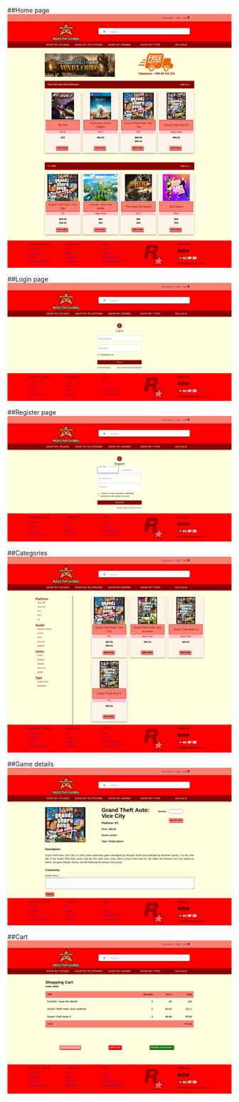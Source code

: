 ##Home page 
![Alt text](docs/images/home.png?raw=true "Home page")
 
##Login page
![Alt text](docs/images/login.png?raw=true "Login page")
 
##Register page 
![Alt text](docs/images/register.png?raw=true "Register page")
 
##Categories
![Alt text](docs/images/categories.png?raw=true "Categories page")
   
##Game details
![Alt text](docs/images/game_page.png?raw=true "Game page")
  
##Cart
![Alt text](docs/images/cart.png?raw=true "Cart page")
 
 
